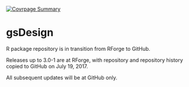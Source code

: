 [![Covrpage Summary](https://img.shields.io/badge/covrpage-Last_Build_2019_01_05-brightgreen.svg)](http://tinyurl.com/y6uylrcw)

# gsDesign 

R package repository is in transition from RForge to GitHub. 

Releases up to 3.0-1 are at RForge, with repository and repository history copied to GitHub on July 19, 2017. 

All subsequent updates will be at GitHub only.

